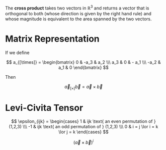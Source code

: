 The **cross product** takes two vectors in $\mathbb{R}^3$ and returns a vector that is orthogonal to both (whose direction is given by the right hand rule) and whose magnitude is equivalent to the area spanned by the two vectors.

# Matrix Representation

If we define

$$
a_{[\times]} = \begin{bmatrix}
0 & -a_3 & a_2 \\\
a_3 & 0 & - a_1 \\\
-a_2 & a_1 & 0
\end{bmatrix}
$$

Then 

$$
\vec{a}_{[\times]}\vec{b} = \vec{a}\times\vec{b}
$$

# Levi-Civita Tensor

$$
\epsilon_{ijk} = \begin{cases}
1 & ijk \text{ an even permutation of } (1,2,3) \\\
-1 & ijk \text{ an odd permutation of } (1,2,3) \\\
0 & i = j \lor i = k \lor j = k
\end{cases}
$$

$$
(\vec{a}\times\vec{b})^{i}
$$